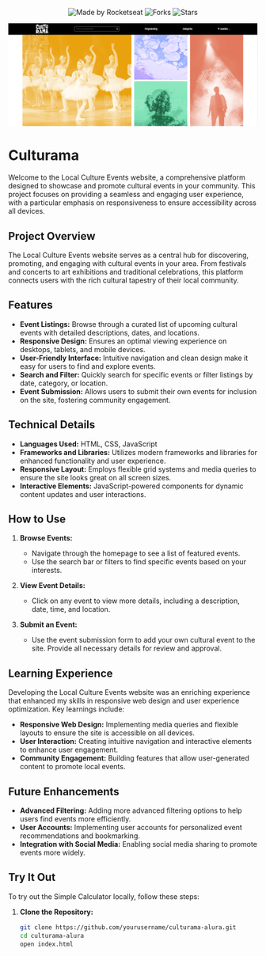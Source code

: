 <p align="center">
  <img src="https://img.shields.io/static/v1?label=Made%20by&message=Weslley&color=white&labelColor=8257E5" alt="Made by Rocketseat">
  <img src="https://img.shields.io/github/forks/weslleyolli/freeway?label=forks&message=MIT&color=white&labelColor=8257E5" alt="Forks">
  <img src="https://img.shields.io/github/stars/weslleyolli/Culturama-alura?label=stars&message=MIT&color=white&labelColor=8257E5" alt="Stars">
</p>
<p align="center">
    <img src="./Culturama.png" alt="Preview">
</p>

# Culturama

Welcome to the Local Culture Events website, a comprehensive platform designed to showcase and promote cultural events in your community. This project focuses on providing a seamless and engaging user experience, with a particular emphasis on responsiveness to ensure accessibility across all devices.

## Project Overview

The Local Culture Events website serves as a central hub for discovering, promoting, and engaging with cultural events in your area. From festivals and concerts to art exhibitions and traditional celebrations, this platform connects users with the rich cultural tapestry of their local community.

## Features

- **Event Listings:** Browse through a curated list of upcoming cultural events with detailed descriptions, dates, and locations.
- **Responsive Design:** Ensures an optimal viewing experience on desktops, tablets, and mobile devices.
- **User-Friendly Interface:** Intuitive navigation and clean design make it easy for users to find and explore events.
- **Search and Filter:** Quickly search for specific events or filter listings by date, category, or location.
- **Event Submission:** Allows users to submit their own events for inclusion on the site, fostering community engagement.

## Technical Details

- **Languages Used:** HTML, CSS, JavaScript
- **Frameworks and Libraries:** Utilizes modern frameworks and libraries for enhanced functionality and user experience.
- **Responsive Layout:** Employs flexible grid systems and media queries to ensure the site looks great on all screen sizes.
- **Interactive Elements:** JavaScript-powered components for dynamic content updates and user interactions.

## How to Use

1. **Browse Events:**
   - Navigate through the homepage to see a list of featured events.
   - Use the search bar or filters to find specific events based on your interests.

2. **View Event Details:**
   - Click on any event to view more details, including a description, date, time, and location.

3. **Submit an Event:**
   - Use the event submission form to add your own cultural event to the site. Provide all necessary details for review and approval.

## Learning Experience

Developing the Local Culture Events website was an enriching experience that enhanced my skills in responsive web design and user experience optimization. Key learnings include:

- **Responsive Web Design:** Implementing media queries and flexible layouts to ensure the site is accessible on all devices.
- **User Interaction:** Creating intuitive navigation and interactive elements to enhance user engagement.
- **Community Engagement:** Building features that allow user-generated content to promote local events.

## Future Enhancements

- **Advanced Filtering:** Adding more advanced filtering options to help users find events more efficiently.
- **User Accounts:** Implementing user accounts for personalized event recommendations and bookmarking.
- **Integration with Social Media:** Enabling social media sharing to promote events more widely.


## Try It Out

To try out the Simple Calculator locally, follow these steps:

1. **Clone the Repository:**
   ```bash
   git clone https://github.com/yourusername/culturama-alura.git
   cd culturama-alura
   open index.html
